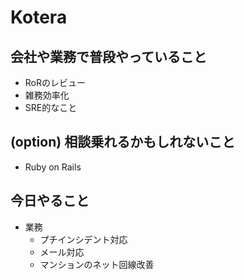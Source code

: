 # Kotera

## 会社や業務で普段やっていること

- RoRのレビュー
- 雑務効率化
- SRE的なこと

## (option) 相談乗れるかもしれないこと

- Ruby on Rails

## 今日やること

- 業務
  - プチインシデント対応
  - メール対応
  - マンションのネット回線改善
